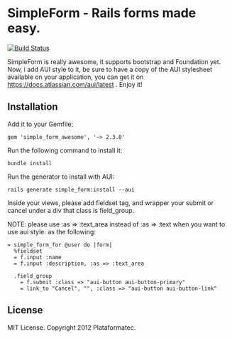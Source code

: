 # SimpleForm - Rails forms made easy.
[![Build Status](https://secure.travis-ci.org/plataformatec/simple_form.png?branch=master)](http://travis-ci.org/plataformatec/simple_form)

SimpleForm is really awesome, it supports bootstrap and Foundation yet. Now, i add AUI style to it,
be sure to have a copy of the AUI stylesheet available on your application, you can get it on 
https://docs.atlassian.com/aui/latest . Enjoy it!

## Installation

Add it to your Gemfile:

`gem 'simple_form_awesome', '~> 2.3.0'`

Run the following command to install it:

`bundle install`

Run the generator to install with AUI:

`rails generate simple_form:install --aui`


Inside your views, please add fieldset tag, and wrapper your submit or cancel 
under a div that class is field_group.

NOTE: please use :as => :text_area instead of :as => :text when you want to use aui style.
as the following:

```erb
= simple_form_for @user do |form|
  %fieldset
  = f.input :name
  = f.input :description, :as => :text_area

  .field_group
    = f.submit :class => "aui-button aui-button-primary"
    = link_to "Cancel", "", :class => "aui-button aui-button-link"
```

## License

MIT License. Copyright 2012 Plataformatec.
